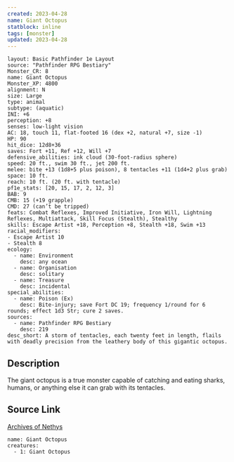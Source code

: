 ```yaml
---
created: 2023-04-28
name: Giant Octopus
statblock: inline
tags: [monster]
updated: 2023-04-28
---
```

```statblock
layout: Basic Pathfinder 1e Layout
source: "Pathfinder RPG Bestiary"
Monster_CR: 8
name: Giant Octopus
Monster_XP: 4800
alignment: N
size: Large
type: animal
subtype: (aquatic)
INI: +6
perception: +8
senses: low-light vision
AC: 18, touch 11, flat-footed 16 (dex +2, natural +7, size -1)
HP: 90
hit_dice: 12d8+36
saves: Fort +11, Ref +12, Will +7
defensive_abilities: ink cloud (30-foot-radius sphere)
speed: 20 ft., swim 30 ft., jet 200 ft.
melee: bite +13 (1d8+5 plus poison), 8 tentacles +11 (1d4+2 plus grab)
space: 10 ft.
reach: 10 ft. (20 ft. with tentacle)
pf1e_stats: [20, 15, 17, 2, 12, 3]
BAB: 9
CMB: 15 (+19 grapple)
CMD: 27 (can’t be tripped)
feats: Combat Reflexes, Improved Initiative, Iron Will, Lightning Reflexes, Multiattack, Skill Focus (Stealth), Stealthy
skills: Escape Artist +18, Perception +8, Stealth +18, Swim +13
racial_modifiers:
- Escape Artist 10
- Stealth 8
ecology:
  - name: Environment
    desc: any ocean
  - name: Organisation
    desc: solitary
  - name: Treasure
    desc: incidental
special_abilities:
  - name: Poison (Ex)
    desc: Bite-injury; save Fort DC 19; frequency 1/round for 6 rounds; effect 1d3 Str; cure 2 saves.
sources:
  - name: Pathfinder RPG Bestiary
    desc: 219
desc_short: A storm of tentacles, each twenty feet in length, flails with deadly precision from the leathery body of this gigantic octopus.
```
## Description
The giant octopus is a true monster capable of catching and eating sharks, humans, or anything else it can grab with its tentacles.
## Source Link
[Archives of Nethys](https://aonprd.com/MonsterDisplay.aspx?ItemName=Giant%20Octopus)
```encounter-table
name: Giant Octopus
creatures:
  - 1: Giant Octopus
```
